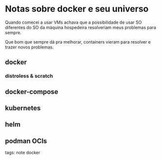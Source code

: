 # Notas sobre docker e seu universo

Quando comecei a usar VMs achava que a possibilidade de usar SO diferentes do SO da máquina hospedeira resolveriam meus problemas para sempre.

Que bom que sempre dá pra melhorar, containers vieram para resolver e trazer novos problemas.

## docker

### distroless \& scratch

## docker-compose

## kubernetes

## helm

## podman OCIs


tags: note docker
